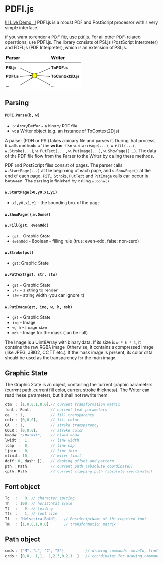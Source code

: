 # PDFI.js
[!!! Live Demo !!!](http://www.ivank.net/veci/pdfi/)  PDFI.js is a robust PDF and PostScript processor with a very simple interface.

If you want to render a PDF file, use [pdf.js](https://github.com/mozilla/pdf.js). For all other PDF-related operations, use PDFI.js. The library consists of PSI.js (PostScript Interpreter) and PDFI.js (PDF Interpreter), which is an extension of PSI.js.

<img src="interface.svg" width="50%">

## Parsing

#### `PDFI.Parse(b, w)`
* `b`: ArrayBuffer - a binary PDF file
* `w`: a Writer object (e.g. an instance of ToContext2D.js)

A parser (PDFI or PSI) takes a binary file and parses it. During that process, it calls methods of the **writer** (like `w.StartPage(...)`, `w.Fill(...)`, `w.Stroke(...)`, `w.PutText(...)`, `w.PutImage(...)`, `w.ShowPage()` ...). The data of the PDF file flow from the Parser to the Writer by calling these methods.

PDF and PostScript files consist of pages. The parser calls `w.StartPage(...)` at the beginning of each page, and `w.ShowPage()` at the end of each page. `Fill`, `Stroke`, `PutText` and `PutImage` calls can occur in between. The parsing is finished by calling `w.Done()`.

#### `w.StartPage(x0,y0,x1,y1)`
* `x0,y0,x1,y1` - the bounding box of the page

#### `w.ShowPage()`, `w.Done()`

#### `w.Fill(gst, evenOdd)`
* `gst` - Graphic State
* `evenOdd` - Boolean - filling rule (true: even-odd, false: non-zero)

#### `w.Stroke(gst)`
* `gst`: Graphic State

#### `w.PutText(gst, str, stw)`
* `gst` - Graphic State
* `str` - a string to render
* `stw` - string width (you can ignore it)

#### `w.PutImage(gst, img, w, h, msk)`
* `gst` - Graphic State
* `img` - Image
* `w, h` - image size
* `msk` - Image for the mask (can be null)

The Image is a Uint8Array with binary data. If its size is `w * h * 4`, it contains the raw RGBA image. Otherwise, it contains a compressed image (like JPEG, JBIG2, CCITT etc.). If the mask image is present, its color data should be used as the transparency for the main image.

## Graphic State

The Graphic State is an object, containing the current graphic parameters (current path, current fill color, current stroke thickness). The Writer can read these parameters, but it shall not rewrite them.

```javascript
ctm  : [1,0,0,1,0,0],// current transformation matrix
font : Font,         // current text parameters
ca   : 1,            // fill transparency
colr : [0,0,0],      // fill color
CA   : 1,            // stroke transparency
COLR : [0,0,0],      // stroke color
bmode: "/Normal",    // blend mode
lwidt :  1,          // line width
lcap  :  0,          // line cap
ljoin :  0,          // line join
mlimit: 10,          // miter limit
doff: 0, dash: [],   // dashing offset and pattern
pth : Path,          // current path (absolute coordinates)
cpth: Path           // current clipping path (absolute coordinates)
```
## Font object
```javascript
Tc   :   0, // character spacing
Th   : 100, // horizontal scale
Tl   :   0, // leading
Tfs  :   1, // font size
Tf   : "Helvetica-Bold",   // PostScriptName of the required font 
Tm   : [1,0,0,1,0,0]       // transformation matrix
```

## Path object
```javascript
cmds : ["M", "L", "C", "Z"],         // drawing commands (moveTo, lineTo, curveTo, closePath)
crds : [0,0,  1,1,  2,2,3,0,2,1  ]   // coordinates for drawing commands (2 for M and L, 6 for C, 0 for Z)
```

